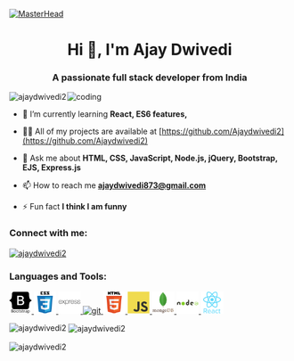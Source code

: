 [![MasterHead](https://img.freepik.com/free-vector/hand-drawn-web-developers_23-2148819604.jpg?w=1380&t=st=1683459518~exp=1683460118~hmac=dbefbf1b853ec5608662bce97986559c476445b80d53c53dbbf24ac0563b6261)](https://github.com/Ajaydwivedi2)
<h1 align="center">Hi 👋, I'm Ajay Dwivedi</h1>
<h3 align="center">A passionate full stack developer from India</h3>
<img align="right" alt="coding" width="400" src="https://cdn.hashnode.com/res/hashnode/image/upload/v1670664007515/7nRHqrTst.gif" alt="">


<p align="left"> <img src="https://komarev.com/ghpvc/?username=ajaydwivedi2&label=Profile%20views&color=0e75b6&style=flat" alt="ajaydwivedi2" /> </p>

- 🌱 I’m currently learning **React, ES6 features,**

- 👨‍💻 All of my projects are available at [https://github.com/Ajaydwivedi2](https://github.com/Ajaydwivedi2)

- 💬 Ask me about **HTML, CSS, JavaScript, Node.js, jQuery, Bootstrap, EJS, Express.js**

- 📫 How to reach me **ajaydwivedi873@gmail.com**

- ⚡ Fun fact **I think I am funny**

<h3 align="left">Connect with me:</h3>
<p align="left">
<a href="https://linkedin.com/in/ajaydwivedi2" target="blank"><img align="center" src="https://raw.githubusercontent.com/rahuldkjain/github-profile-readme-generator/master/src/images/icons/Social/linked-in-alt.svg" alt="ajaydwivedi2" height="30" width="40" /></a>
</p>

<h3 align="left">Languages and Tools:</h3>
<p align="left"> <a href="https://getbootstrap.com" target="_blank" rel="noreferrer"> <img src="https://raw.githubusercontent.com/devicons/devicon/master/icons/bootstrap/bootstrap-plain-wordmark.svg" alt="bootstrap" width="40" height="40"/> </a> <a href="https://www.w3schools.com/css/" target="_blank" rel="noreferrer"> <img src="https://raw.githubusercontent.com/devicons/devicon/master/icons/css3/css3-original-wordmark.svg" alt="css3" width="40" height="40"/> </a> <a href="https://expressjs.com" target="_blank" rel="noreferrer"> <img src="https://raw.githubusercontent.com/devicons/devicon/master/icons/express/express-original-wordmark.svg" alt="express" width="40" height="40"/> </a> <a href="https://git-scm.com/" target="_blank" rel="noreferrer"> <img src="https://www.vectorlogo.zone/logos/git-scm/git-scm-icon.svg" alt="git" width="40" height="40"/> </a> <a href="https://www.w3.org/html/" target="_blank" rel="noreferrer"> <img src="https://raw.githubusercontent.com/devicons/devicon/master/icons/html5/html5-original-wordmark.svg" alt="html5" width="40" height="40"/> </a> <a href="https://developer.mozilla.org/en-US/docs/Web/JavaScript" target="_blank" rel="noreferrer"> <img src="https://raw.githubusercontent.com/devicons/devicon/master/icons/javascript/javascript-original.svg" alt="javascript" width="40" height="40"/> </a> <a href="https://www.mongodb.com/" target="_blank" rel="noreferrer"> <img src="https://raw.githubusercontent.com/devicons/devicon/master/icons/mongodb/mongodb-original-wordmark.svg" alt="mongodb" width="40" height="40"/> </a> <a href="https://nodejs.org" target="_blank" rel="noreferrer"> <img src="https://raw.githubusercontent.com/devicons/devicon/master/icons/nodejs/nodejs-original-wordmark.svg" alt="nodejs" width="40" height="40"/> </a> <a href="https://reactjs.org/" target="_blank" rel="noreferrer"> <img src="https://raw.githubusercontent.com/devicons/devicon/master/icons/react/react-original-wordmark.svg" alt="react" width="40" height="40"/> </a> </p>

<p><img align="left" src="https://github-readme-stats.vercel.app/api/top-langs?username=ajaydwivedi2&show_icons=true&locale=en&layout=compact" alt="ajaydwivedi2" /></p>

<p>&nbsp;<img align="center" src="https://github-readme-stats.vercel.app/api?username=ajaydwivedi2&show_icons=true&locale=en" alt="ajaydwivedi2" /></p>

<p><img align="center" src="https://github-readme-streak-stats.herokuapp.com/?user=ajaydwivedi2&" alt="ajaydwivedi2" /></p>

